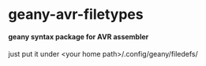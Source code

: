 # geany-avr-filetypes
#### geany syntax package for AVR assembler
just put it under \<your home path\>/.config/geany/filedefs/
